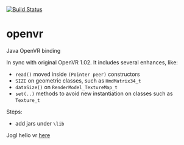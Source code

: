 
[![Build Status](https://travis-ci.org/alicanalbayrak/openvr.svg?branch=master)](https://travis-ci.org/alicanalbayrak/openvr)
# openvr 
Java OpenVR binding

In sync with original OpenVR 1.02. It includes several enhances, like:

- `read()` moved inside `(Pointer peer)` constructors
- `SIZE` on geometric classes, such as `HmdMatrix34_t`
- `dataSize()` on `RenderModel_TextureMap_t`
- `set(..)` methods to avoid new instantiation on classes such as `Texture_t`

Steps:

- add jars under `\lib`

Jogl hello vr [here](https://github.com/elect86/jogl-hello-vr)
